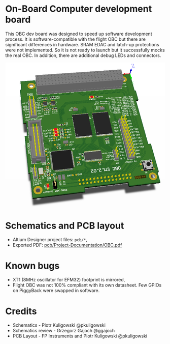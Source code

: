 # On-Board Computer development board
This OBC dev board was designed to speed up software development process. It is software-compatible with the flight OBC but there are significant differences in hardware. SRAM EDAC and latch-up protections were not implemented. So it is not ready to launch but it successfully mocks the real OBC. In addition, there are additional debug LEDs and connectors.

![OBC dev top view](pcb/Project-Documentation/obc_top.png)

# Schematics and PCB layout
* Altium Designer project files: `pcb/*`,
* Exported PDF: [pcb/Project-Documentation/OBC.pdf](pcb/Project-Documentation/OBC.pdf)

# Known bugs
* XT1 (8MHz oscillator for EFM32) footprint is mirrored,
* Flight OBC was not 100% compliant with its own datasheet. Few GPIOs on PiggyBack were swapped in software.

# Credits
* Schematics - Piotr Kuligowski @pkuligowski
* Schematics review - Grzegorz Gajoch @ggajoch
* PCB Layout - FP Instruments and Piotr Kuligowski @pkuligowski
